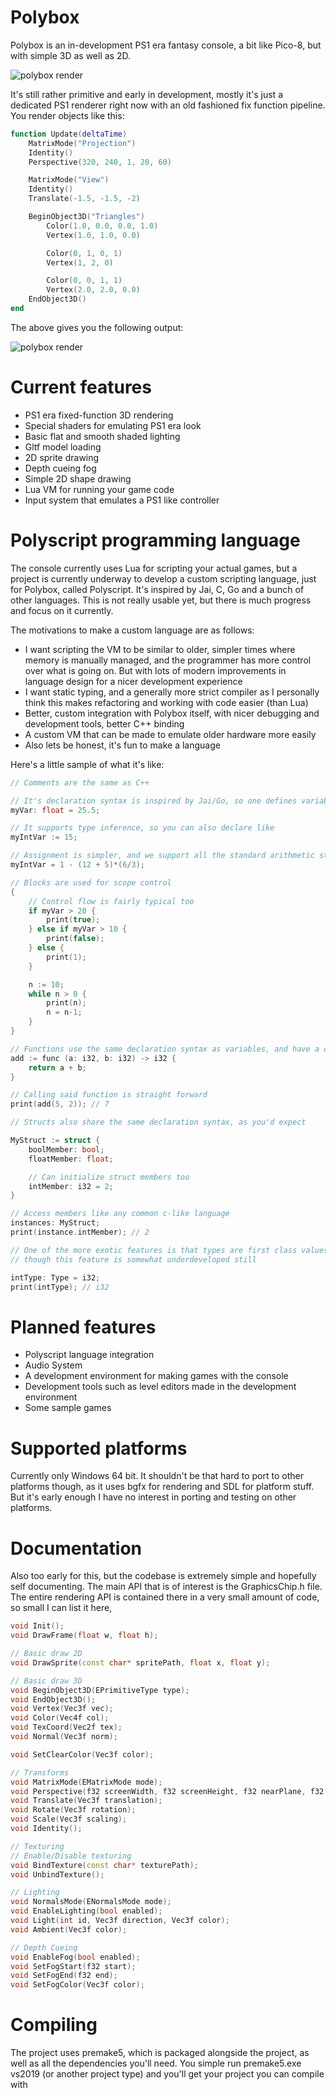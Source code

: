 # Polybox

Polybox is an in-development PS1 era fantasy console, a bit like Pico-8, but with simple 3D as well as 2D.

![polybox render](ReadmeImage.png)

It's still rather primitive and early in development, mostly it's just a dedicated PS1 renderer right now with an old fashioned fix function pipeline. You render objects like this:

```lua
function Update(deltaTime)
    MatrixMode("Projection")
    Identity()
    Perspective(320, 240, 1, 20, 60)

    MatrixMode("View")
    Identity()
    Translate(-1.5, -1.5, -2)

    BeginObject3D("Triangles")
        Color(1.0, 0.0, 0.0, 1.0)
        Vertex(1.0, 1.0, 0.0)

        Color(0, 1, 0, 1)
        Vertex(1, 2, 0)

        Color(0, 0, 1, 1)
        Vertex(2.0, 2.0, 0.0)
    EndObject3D()
end
```

The above gives you the following output:

![polybox render](ReadmeImage2.png)

# Current features

- PS1 era fixed-function 3D rendering
- Special shaders for emulating PS1 era look
- Basic flat and smooth shaded lighting
- Gltf model loading
- 2D sprite drawing
- Depth cueing fog
- Simple 2D shape drawing
- Lua VM for running your game code
- Input system that emulates a PS1 like controller

# Polyscript programming language

The console currently uses Lua for scripting your actual games, but a project is currently underway to develop a custom scripting language, just for Polybox, called Polyscript. It's inspired by Jai, C, Go and a bunch of other languages. This is not really usable yet, but there is much progress and focus on it currently.

The motivations to make a custom language are as follows:

- I want scripting the VM to be similar to older, simpler times where memory is manually managed, and the programmer has more control over what is going on. But with lots of modern improvements in language design for a nicer development experience
- I want static typing, and a generally more strict compiler as I personally think this makes refactoring and working with code easier (than Lua)
- Better, custom integration with Polybox itself, with nicer debugging and development tools, better C++ binding
- A custom VM that can be made to emulate older hardware more easily
- Also lets be honest, it's fun to make a language 

Here's a little sample of what it's like:

```c
// Comments are the same as C++

// It's declaration syntax is inspired by Jai/Go, so one defines variables like so
myVar: float = 25.5;

// It supports type inference, so you can also declare like
myIntVar := 15;

// Assignment is simpler, and we support all the standard arithmetic stuff
myIntVar = 1 - (12 + 5)*(6/3);

// Blocks are used for scope control
{
    // Control flow is fairly typical too
    if myVar > 20 {
        print(true);
    } else if myVar > 10 {
        print(false);
    } else {
        print(1);
    }

    n := 10;
    while n > 0 {
        print(n);
        n = n-1;
    }
}

// Functions use the same declaration syntax as variables, and have a certain signature
add := func (a: i32, b: i32) -> i32 {
    return a + b;
}

// Calling said function is straight forward
print(add(5, 2)); // 7

// Structs also share the same declaration syntax, as you'd expect

MyStruct := struct {
    boolMember: bool;
    floatMember: float;

    // Can initialize struct members too
    intMember: i32 = 2;
}

// Access members like any common c-like language
instances: MyStruct;
print(instance.intMember); // 2

// One of the more exotic features is that types are first class values, so you can do stuff like the following, 
// though this feature is somewhat underdeveloped still

intType: Type = i32;
print(intType); // i32

```

# Planned features

- Polyscript language integration
- Audio System
- A development environment for making games with the console
- Development tools such as level editors made in the development environment
- Some sample games

# Supported platforms

Currently only Windows 64 bit. It shouldn't be that hard to port to other platforms though, as it uses bgfx for rendering and SDL for platform stuff. But it's early enough I have no interest in porting and testing on other platforms.

# Documentation

Also too early for this, but the codebase is extremely simple and hopefully self documenting. The main API that is of interest is the GraphicsChip.h file. The entire rendering API is contained there in a very small amount of code, so small I can list it here,

```cpp
void Init();
void DrawFrame(float w, float h);

// Basic draw 2D
void DrawSprite(const char* spritePath, float x, float y);

// Basic draw 3D
void BeginObject3D(EPrimitiveType type);
void EndObject3D();
void Vertex(Vec3f vec);
void Color(Vec4f col);
void TexCoord(Vec2f tex);
void Normal(Vec3f norm);

void SetClearColor(Vec3f color);

// Transforms
void MatrixMode(EMatrixMode mode);
void Perspective(f32 screenWidth, f32 screenHeight, f32 nearPlane, f32 farPlane, f32 fov);
void Translate(Vec3f translation);
void Rotate(Vec3f rotation);
void Scale(Vec3f scaling);
void Identity();

// Texturing
// Enable/Disable texturing
void BindTexture(const char* texturePath);
void UnbindTexture();

// Lighting
void NormalsMode(ENormalsMode mode);
void EnableLighting(bool enabled);
void Light(int id, Vec3f direction, Vec3f color);
void Ambient(Vec3f color);

// Depth Cueing
void EnableFog(bool enabled);
void SetFogStart(f32 start);
void SetFogEnd(f32 end);
void SetFogColor(Vec3f color);
```


# Compiling

The project uses premake5, which is packaged alongside the project, as well as all the dependencies you'll need. You simple run premake5.exe vs2019 (or another project type) and you'll get your project you can compile with

